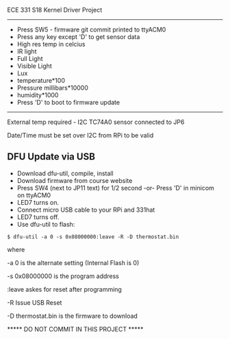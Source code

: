 ECE 331 S18 Kernel Driver Project

******************************
* Press SW5 - firmware git commit printed to ttyACM0
* Press any key except 'D' to get sensor data
*   High res temp in celcius
*   IR light
*   Full Light
*   Visible Light
*   Lux
*   temperature*100
*   Pressure millibars*10000
*   humidity*1000
* Press 'D' to boot to firmware update

******************************

External temp required - I2C TC74A0 sensor connected to JP6

Date/Time must be set over I2C from RPi to be valid

DFU Update via USB
---------------------------
 - Download dfu-util, compile, install
 - Download firmware from course website
 - Press SW4 (next to JP11 text) for 1/2 second -or- Press 'D' in minicom on ttyACM0
 - LED7 turns on.
 - Connect micro USB cable to your RPi and 331hat
 - LED7 turns off.
 - Use dfu-util to flash:

  `$ dfu-util -a 0 -s 0x08000000:leave -R -D thermostat.bin`
  
where 

-a 0 is the alternate setting (Internal Flash is 0)
  
-s 0x08000000 is the program address

:leave askes for reset after programming
  
-R Issue USB Reset
  
-D thermostat.bin is the firmware to download


***** DO NOT COMMIT IN THIS PROJECT *****

